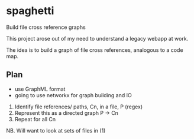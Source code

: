 # spaghetti
Build file cross reference graphs

This project arose out of my need to understand a legacy webapp at work.

The idea is to build a graph of file cross references, analogous to a code map.

## Plan

- use GraphML format
- going to use networkx for graph building and IO

1. Identify file references/ paths, Cn, in a file, P (regex)
2. Represent this as a directed graph P -> Cn
3. Repeat for all Cn

NB. Will want to look at sets of files in (1)